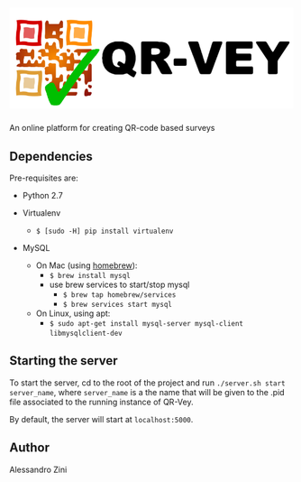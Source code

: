 # ![QR-Vey](static/img/logo/logo_black.png?raw=true "QR-Vey")

An online platform for creating QR-code based surveys

## Dependencies

Pre-requisites are:

- Python 2.7

- Virtualenv
  - `$ [sudo -H] pip install virtualenv`

- MySQL
  - On Mac (using [homebrew](https://brew.sh "homebrew's homepage")):
    - `$ brew install mysql`
    - use brew services to start/stop mysql
      - `$ brew tap homebrew/services`
      - `$ brew services start mysql`
  - On Linux, using apt:
    - `$ sudo apt-get install mysql-server mysql-client libmysqlclient-dev`

## Starting the server

To start the server, cd to the root of the project and run `./server.sh start server_name`, where `server_name` is a the name that will be given to the .pid file associated to the running instance of QR-Vey.

By default, the server will start at `localhost:5000`.

## Author

Alessandro Zini